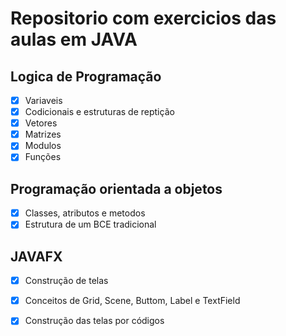 # Repositorio com exercicios das aulas em JAVA

## Logica de Programação
- [x] Variaveis
- [x] Codicionais e estruturas de reptição
- [x] Vetores
- [x] Matrizes
- [x] Modulos
- [x] Funções 
 
## Programação orientada a objetos
- [x] Classes, atributos e metodos
- [x] Estrutura de um BCE tradicional

## JAVAFX
- [x] Construção de telas
- [x] Conceitos de Grid, Scene, Buttom, Label e TextField
- [x] Construção das telas por códigos  

